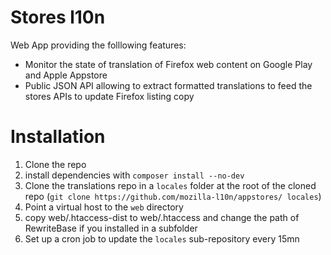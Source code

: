 Stores l10n
================

Web App providing the folllowing features:
* Monitor the state of translation of Firefox web content on Google Play and Apple Appstore
* Public JSON API allowing to extract formatted translations to feed the stores APIs to update Firefox listing copy


Installation
================
1. Clone the repo
2. install dependencies with ```composer install --no-dev```
3. Clone the translations repo in a ```locales``` folder at the root of the cloned repo (```git clone https://github.com/mozilla-l10n/appstores/ locales```)
4. Point a virtual host to the ```web``` directory
5. copy web/.htaccess-dist to web/.htaccess and change the path of RewriteBase if you installed in a subfolder
6. Set up a cron job to update the ```locales``` sub-repository every 15mn
